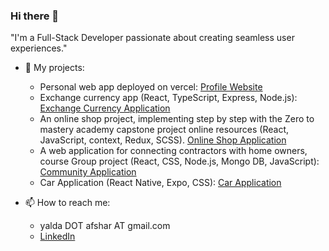 ### Hi there 👋
"I'm a Full-Stack Developer passionate about creating seamless user experiences."
- 🔭 My projects:
  - Personal web app deployed on vercel: [Profile Website](yaldaafshar.me)
  - Exchange currency app (React, TypeScript, Express, Node.js): [Exchange Currency Application](https://github.com/yaldaafshar/Exchange-Currency/tree/main)
  - An online shop project, implementing step by step with the Zero to mastery academy capstone project online resources (React, JavaScript, context, Redux, SCSS). [Online Shop Application](https://github.com/yaldaafshar/OnlineShop)
  - A web application for connecting contractors with home owners, course Group project (React, CSS, Node.js, Mongo DB, JavaScript): [Community Application](https://github.com/yaldaafshar/teamwork)
  - Car Application (React Native, Expo, CSS): [Car Application](https://github.com/yaldaafshar/Car-Application)
 
- 📫 How to reach me: 
  - yalda DOT afshar AT gmail.com
  - [LinkedIn](https://www.linkedin.com/in/yalda-afshar-823a60a7/)
